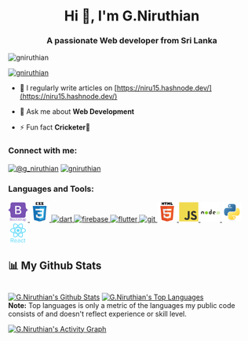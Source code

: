 <h1 align="center">Hi 👋, I'm G.Niruthian</h1>
<h3 align="center">A passionate Web developer from Sri Lanka</h3>

<p align="left"> <img src="https://komarev.com/ghpvc/?username=gniruthian&label=Profile%20views&color=0e75b6&style=flat" alt="gniruthian" /> </p>

<p align="left"> <a href="https://github.com/ryo-ma/github-profile-trophy"><img src="https://github-profile-trophy.vercel.app/?username=gniruthian" alt="gniruthian" /></a> </p>

- 📝 I regularly write articles on [https://niru15.hashnode.dev/](https://niru15.hashnode.dev/)

- 💬 Ask me about **Web Development**

- ⚡ Fun fact **Cricketer🏏**

<h3 align="left">Connect with me:</h3>
<p align="left">
<a href="https://twitter.com/@g_niruthian" target="blank"><img align="center" src="https://raw.githubusercontent.com/rahuldkjain/github-profile-readme-generator/master/src/images/icons/Social/twitter.svg" alt="@g_niruthian" height="30" width="40" /></a>
<a href="https://linkedin.com/in/gniruthian" target="blank"><img align="center" src="https://raw.githubusercontent.com/rahuldkjain/github-profile-readme-generator/master/src/images/icons/Social/linked-in-alt.svg" alt="gniruthian" height="30" width="40" /></a>
</p>

<h3 align="left">Languages and Tools:</h3>
<p align="left"> <a href="https://getbootstrap.com" target="_blank" rel="noreferrer"> <img src="https://raw.githubusercontent.com/devicons/devicon/master/icons/bootstrap/bootstrap-plain-wordmark.svg" alt="bootstrap" width="40" height="40"/> </a> <a href="https://www.w3schools.com/css/" target="_blank" rel="noreferrer"> <img src="https://raw.githubusercontent.com/devicons/devicon/master/icons/css3/css3-original-wordmark.svg" alt="css3" width="40" height="40"/> </a> <a href="https://dart.dev" target="_blank" rel="noreferrer"> <img src="https://www.vectorlogo.zone/logos/dartlang/dartlang-icon.svg" alt="dart" width="40" height="40"/> </a> <a href="https://firebase.google.com/" target="_blank" rel="noreferrer"> <img src="https://www.vectorlogo.zone/logos/firebase/firebase-icon.svg" alt="firebase" width="40" height="40"/> </a> <a href="https://flutter.dev" target="_blank" rel="noreferrer"> <img src="https://www.vectorlogo.zone/logos/flutterio/flutterio-icon.svg" alt="flutter" width="40" height="40"/> </a> <a href="https://git-scm.com/" target="_blank" rel="noreferrer"> <img src="https://www.vectorlogo.zone/logos/git-scm/git-scm-icon.svg" alt="git" width="40" height="40"/> </a> <a href="https://www.w3.org/html/" target="_blank" rel="noreferrer"> <img src="https://raw.githubusercontent.com/devicons/devicon/master/icons/html5/html5-original-wordmark.svg" alt="html5" width="40" height="40"/> </a> <a href="https://developer.mozilla.org/en-US/docs/Web/JavaScript" target="_blank" rel="noreferrer"> <img src="https://raw.githubusercontent.com/devicons/devicon/master/icons/javascript/javascript-original.svg" alt="javascript" width="40" height="40"/> </a> <a href="https://nodejs.org" target="_blank" rel="noreferrer"> <img src="https://raw.githubusercontent.com/devicons/devicon/master/icons/nodejs/nodejs-original-wordmark.svg" alt="nodejs" width="40" height="40"/> </a> <a href="https://www.python.org" target="_blank" rel="noreferrer"> <img src="https://raw.githubusercontent.com/devicons/devicon/master/icons/python/python-original.svg" alt="python" width="40" height="40"/> </a> <a href="https://reactjs.org/" target="_blank" rel="noreferrer"> <img src="https://raw.githubusercontent.com/devicons/devicon/master/icons/react/react-original-wordmark.svg" alt="react" width="40" height="40"/> </a> </p>


## 📊 My Github Stats

  <br/>
    <a href="https://github.com/GNiruthian/github-readme-stats"><img alt="G.Niruthian's Github Stats" src="https://github-readme-stats.vercel.app/api?username=GNiruthian&show_icons=true&count_private=true&theme=react&hide_border=true&bg_color=0D1117" /></a>
  <a href="https://github.com/GNiruthian/github-readme-stats"><img alt="G.Niruthian's Top Languages" src="https://github-readme-stats.vercel.app/api/top-langs/?username=GNiruthian&langs_count=8&count_private=true&layout=compact&theme=react&hide_border=true&bg_color=0D1117" /></a>
  <br/>
  <b>Note:</b> Top languages is only a metric of the languages my public code consists of and doesn't reflect experience or skill level.

<br/>

<a href="https://github.com/GNiruthian/github-readme-activity-graph"><img alt="G.Niruthian's Activity Graph" src="https://activity-graph.herokuapp.com/graph?username=GNiruthian&bg_color=0D1117&color=5BCDEC&line=5BCDEC&point=FFFFFF&hide_border=true" /></a>

<br/>
